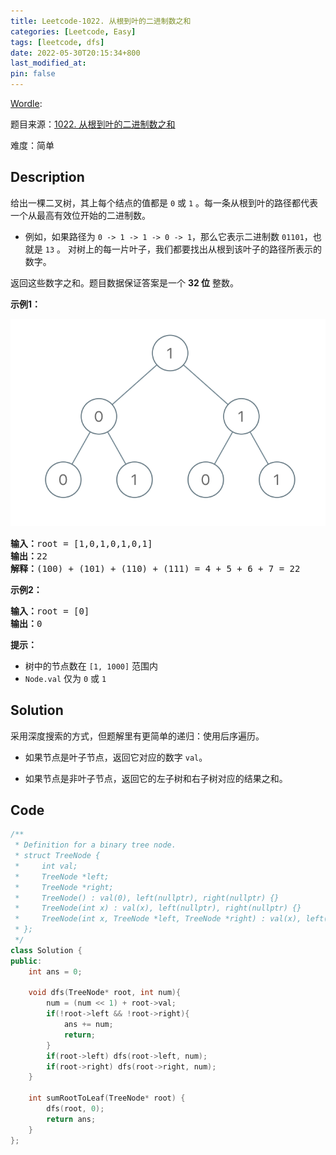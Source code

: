 ```yaml
---
title: Leetcode-1022. 从根到叶的二进制数之和
categories: [Leetcode, Easy]
tags: [leetcode, dfs]
date: 2022-05-30T20:15:34+800
last_modified_at: 
pin: false
---
```


[Wordle](https://www.nytimes.com/games/wordle/index.html): 

题目来源：[1022. 从根到叶的二进制数之和](https://leetcode.cn/problems/sum-of-root-to-leaf-binary-numbers/)

难度：简单

## Description

给出一棵二叉树，其上每个结点的值都是 `0` 或 `1` 。每一条从根到叶的路径都代表一个从最高有效位开始的二进制数。

- 例如，如果路径为 `0 -> 1 -> 1 -> 0 -> 1`，那么它表示二进制数 `01101`，也就是 `13` 。
对树上的每一片叶子，我们都要找出从根到该叶子的路径所表示的数字。

返回这些数字之和。题目数据保证答案是一个 **32 位** 整数。


**示例1：**

![](/images/posts/2022-05-30-20-16-51.png)

<pre>
<strong>输入：</strong>root = [1,0,1,0,1,0,1]
<strong>输出：</strong>22
<strong>解释：</strong>(100) + (101) + (110) + (111) = 4 + 5 + 6 + 7 = 22
</pre>

**示例2：**

<pre>
<strong>输入：</strong>root = [0]
<strong>输出：</strong>0
</pre>

**提示：**

- 树中的节点数在 `[1, 1000]` 范围内
- `Node.val` 仅为 `0` 或 `1`


## Solution

采用深度搜索的方式，但题解里有更简单的递归：使用后序遍历。

- 如果节点是叶子节点，返回它对应的数字 `val`。

- 如果节点是非叶子节点，返回它的左子树和右子树对应的结果之和。


## Code
```c++
/**
 * Definition for a binary tree node.
 * struct TreeNode {
 *     int val;
 *     TreeNode *left;
 *     TreeNode *right;
 *     TreeNode() : val(0), left(nullptr), right(nullptr) {}
 *     TreeNode(int x) : val(x), left(nullptr), right(nullptr) {}
 *     TreeNode(int x, TreeNode *left, TreeNode *right) : val(x), left(left), right(right) {}
 * };
 */
class Solution {
public:
    int ans = 0;

    void dfs(TreeNode* root, int num){
        num = (num << 1) + root->val;
        if(!root->left && !root->right){
            ans += num;
            return;
        }
        if(root->left) dfs(root->left, num);
        if(root->right) dfs(root->right, num);
    }

    int sumRootToLeaf(TreeNode* root) {
        dfs(root, 0);
        return ans;
    }
};
```
